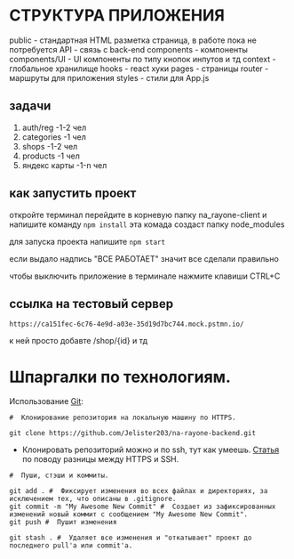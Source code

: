 # СТРУКТУРА ПРИЛОЖЕНИЯ
public          - стандартная HTML разметка страница, в работе пока не потребуется
API             - связь с back-end
components      - компоненты 
components/UI   - UI компоненты по типу кнопок инпутов и тд
context         - глобальное хранилище 
hooks           - react хуки
pages           - страницы 
router          - маршруты для приложения
styles          - стили для App.js

## задачи
1) auth/reg     -1-2 чел
2) categories   -1 чел 
3) shops        -1-2 чел
4) products     -1 чел 
5) яндекс карты  -1-n чел 

## как запустить проект 
откройте терминал перейдите в корневую папку na_rayone-client и напишите команду
```npm install```
эта комада создаст папку node_modules 

для запуска проекта напишите 
```npm start```

если выдало надпись "ВСЕ РАБОТАЕТ" значит все сделали правильно 

чтобы выключить приложение в терминале нажмите клавиши
CTRL+C


## ссылка на тестовый сервер 

```https://ca151fec-6c76-4e9d-a03e-35d19d7bc744.mock.pstmn.io/```

к ней просто добавте /shop/{id} и тд 

# Шпаргалки по технологиям.

Использование [Git](https://git-scm.com/book/ru/v2):
```
#  Клонирование репозитория на локальную машину по HTTPS.

git clone https://github.com/Jelister203/na-rayone-backend.git
```

- Клонировать репозиторий можно и по ssh, тут как умеешь. [Статья](https://stackoverflow.com/questions/11041729/git-clone-with-https-or-ssh-remote) по поводу разницы между HTTPS и SSH.

```
#  Пуши, стэши и коммиты.

git add . #  Фиксирует изменения во всех файлах и директориях, за исключением тех, что описаны в .gitignore.
git commit -m "My Awesome New Commit" #  Создает из зафиксированных изменений новый коммит с сообщением "My Awesome New Commit".
git push #  Пушит изменения 

git stash . #  Удаляет все изменения и "откатывает" проект до последнего pull'а или commit'а.
```




